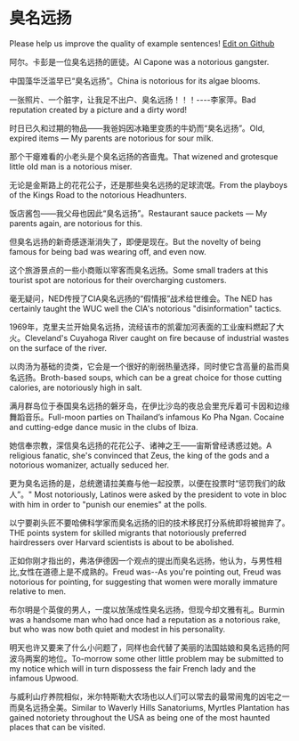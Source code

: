 # 臭名远扬

Please help us improve the quality of example sentences! [Edit on Github](https://github.com/jiyushe/jiyu-example-sentence-source/blob/main/chinese/choumingyuanyang.md)

<p><span class="chinese">阿尔。卡彭是一位臭名远扬的匪徒。</span><span class="english">Al Capone was a notorious gangster.</span></p>

<p><span class="chinese">中国藻华泛滥早已“臭名远扬”。</span><span class="english">China is notorious for its algae blooms.</span></p>

<p><span class="chinese">一张照片、一个脏字，让我足不出户、臭名远扬！！！----李家萍。</span><span class="english">Bad reputation created by a picture and a dirty word!</span></p>

<p><span class="chinese">时日已久和过期的物品——我爸妈因冰箱里变质的牛奶而“臭名远扬”。</span><span class="english">Old, expired items — My parents are notorious for sour milk.</span></p>

<p><span class="chinese">那个干瘪难看的小老头是个臭名远扬的吝啬鬼。</span><span class="english">That wizened and grotesque little old man is a notorious miser.</span></p>

<p><span class="chinese">无论是金斯路上的花花公子，还是那些臭名远扬的足球流氓。</span><span class="english">From the playboys of the Kings Road to the notorious Headhunters.</span></p>

<p><span class="chinese">饭店酱包——我父母也因此“臭名远扬”。</span><span class="english">Restaurant sauce packets — My parents again, are notorious for this.</span></p>

<p><span class="chinese">但臭名远扬的新奇感逐渐消失了，即便是现在。</span><span class="english">But the novelty of being famous for being bad was wearing off, and even now.</span></p>

<p><span class="chinese">这个旅游景点的一些小商贩以宰客而臭名远扬。</span><span class="english">Some small traders at this tourist spot are notorious for their overcharging customers.</span></p>

<p><span class="chinese">毫无疑问，NED传授了CIA臭名远扬的“假情报”战术给世维会。</span><span class="english">The NED has certainly taught the WUC well the CIA's notorious "disinformation" tactics.</span></p>

<p><span class="chinese">1969年，克里夫兰开始臭名远扬，流经该市的凯霍加河表面的工业废料燃起了大火。</span><span class="english">Cleveland's Cuyahoga River caught on fire because of industrial wastes on the surface of the river.</span></p>

<p><span class="chinese">以肉汤为基础的烫类，它会是一个很好的削弱热量选择，同时使它含高量的盐而臭名远扬。</span><span class="english">Broth-based soups, which can be a great choice for those cutting calories, are notoriously high in salt.</span></p>

<p><span class="chinese">满月群岛位于泰国臭名远扬的磐牙岛，在伊比沙岛的夜总会里充斥着可卡因和边缘舞蹈音乐。</span><span class="english">Full-moon parties on Thailand’s infamous Ko Pha Ngan. Cocaine and cutting-edge dance music in the clubs of Ibiza.</span></p>

<p><span class="chinese">她信奉宗教，深信臭名远扬的花花公子、诸神之王——宙斯曾经诱惑过她。</span><span class="english">A religious fanatic, she's convinced that Zeus, the king of the gods and a notorious womanizer, actually seduced her.</span></p>

<p><span class="chinese">更为臭名远扬的是，总统邀请拉美裔与他一起投票，以便在投票时“惩罚我们的敌人”。</span><span class="english">" Most notoriously, Latinos were asked by the president to vote in bloc with him in order to "punish our enemies" at the polls.</span></p>

<p><span class="chinese">以宁要剃头匠不要哈佛科学家而臭名远扬的旧的技术移民打分系统即将被抛弃了。</span><span class="english">THE points system for skilled migrants that notoriously preferred hairdressers over Harvard scientists is about to be abolished.</span></p>

<p><span class="chinese">正如你刚才指出的，弗洛伊德因一个观点的提出而臭名远扬，他认为，与男性相比,女性在道德上是不成熟的。</span><span class="english">Freud was--As you're pointing out, Freud was notorious for pointing, for suggesting that women were morally immature relative to men.</span></p>

<p><span class="chinese">布尔明是个英俊的男人，一度以放荡成性臭名远扬，但现今却文雅有礼。</span><span class="english">Burmin was a handsome man who had once had a reputation as a notorious rake, but who was now both quiet and modest in his personality.</span></p>

<p><span class="chinese">明天也许又要来了什么小问题了，同样也会代替了美丽的法国姑娘和臭名远扬的阿波乌两案的地位。</span><span class="english">To-morrow some other little problem may be submitted to my notice which will in turn dispossess the fair French lady and the infamous Upwood.</span></p>

<p><span class="chinese">与威利山疗养院相似，米尔特斯勒大农场也以人们可以常去的最常闹鬼的凶宅之一而臭名远扬全美。</span><span class="english">Similar to Waverly Hills Sanatoriums, Myrtles Plantation has gained notoriety throughout the USA as being one of the most haunted places that can be visited.</span></p>

